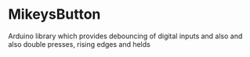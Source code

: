 # MikeysButton
Arduino library which provides debouncing of digital inputs and also and also double presses, rising edges and helds
